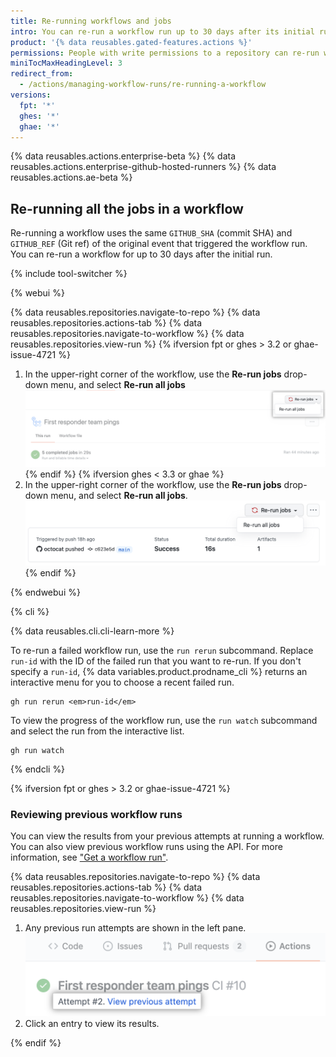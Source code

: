 ```yaml
---
title: Re-running workflows and jobs
intro: You can re-run a workflow run up to 30 days after its initial run.
product: '{% data reusables.gated-features.actions %}'
permissions: People with write permissions to a repository can re-run workflows in the repository.
miniTocMaxHeadingLevel: 3
redirect_from:
  - /actions/managing-workflow-runs/re-running-a-workflow
versions:
  fpt: '*'
  ghes: '*'
  ghae: '*'
---
```


{% data reusables.actions.enterprise-beta %}
{% data reusables.actions.enterprise-github-hosted-runners %}
{% data reusables.actions.ae-beta %}

## Re-running all the jobs in a workflow

Re-running a workflow uses the same `GITHUB_SHA` (commit SHA) and `GITHUB_REF` (Git ref) of the original event that triggered the workflow run. You can re-run a workflow for up to 30 days after the initial run. 

{% include tool-switcher %}

{% webui %}

{% data reusables.repositories.navigate-to-repo %}
{% data reusables.repositories.actions-tab %}
{% data reusables.repositories.navigate-to-workflow %}
{% data reusables.repositories.view-run %}
{% ifversion fpt or ghes > 3.2 or ghae-issue-4721 %}
1. In the upper-right corner of the workflow, use the **Re-run jobs** drop-down menu, and select **Re-run all jobs**
    ![Rerun checks drop-down menu](/assets/images/help/repository/rerun-checks-drop-down.png)
{% endif %}
{% ifversion ghes < 3.3 or ghae %}
1. In the upper-right corner of the workflow, use the **Re-run jobs** drop-down menu, and select **Re-run all jobs**.
    ![Re-run checks drop-down menu](/assets/images/help/repository/rerun-checks-drop-down-updated.png)
{% endif %}

{% endwebui %}

{% cli %}

{% data reusables.cli.cli-learn-more %}

To re-run a failed workflow run, use the `run rerun` subcommand. Replace `run-id` with the ID of the failed run that you want to re-run.  If you don't specify a `run-id`, {% data variables.product.prodname_cli %} returns an interactive menu for you to choose a recent failed run.

```shell
gh run rerun <em>run-id</em>
```

To view the progress of the workflow run, use the `run watch` subcommand and select the run from the interactive list.

```shell
gh run watch
```

{% endcli %}

{% ifversion fpt or ghes > 3.2 or ghae-issue-4721 %}
### Reviewing previous workflow runs

You can view the results from your previous attempts at running a workflow. You can also view previous workflow runs using the API. For more information, see ["Get a workflow run"](/rest/reference/actions#get-a-workflow-run).

{% data reusables.repositories.navigate-to-repo %}
{% data reusables.repositories.actions-tab %}
{% data reusables.repositories.navigate-to-workflow %}
{% data reusables.repositories.view-run %}
1. Any previous run attempts are shown in the left pane.
    ![Rerun workflow](/assets/images/help/settings/actions-review-workflow-rerun.png)
1. Click an entry to view its results.

{% endif %}
